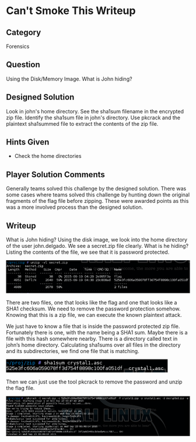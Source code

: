 Can't Smoke This Writeup
===================
## Category
Forensics

## Question
Using the Disk/Memory Image. What is John hiding?

## Designed Solution
Look in john's home directory. See the sha1sum filename in the encrypted zip file. Identify the sha1sum file in john's directory. Use pkcrack and the plaintext sha1summed file to extract the contents of the zip file.

## Hints Given
* Check the home directories

## Player Solution Comments
Generally teams solved this challenge by the designed solution. There was some cases where teams solved this challenge by hunting down the original fragments of the flag file before zipping. These were awarded points as this was a more involved process than the designed solution.

## Writeup
What is John hiding? Using the disk image, we look into the home directory of the user john.delgado. We see a secret.zip file clearly. What is he hiding? Listing the contents of the file, we see that it is password protected.

![Cant Smoke This File Listing](images/cst_filelist.png)

There are two files, one that looks like the flag and one that looks like a SHA1 checksum. We need to remove the password protection somehow. Knowing that this is a zip file, we can execute the known plaintext attack.

We just have to know a file that is inside the password protected zip file. Fortunately there is one, with the name being a SHA1 sum. Maybe there is a file with this hash somewhere nearby. There is a directory called text in john’s home directory. Calculating sha1sums over all files in the directory and its subdirectories, we find one file that is matching.

![Cant Smoke This File Listing](images/cst_shasum.png)

Then we can just use the tool pkcrack to remove the password and unzip the flag file.

![Cant Smoke This PK Crack](images/cst_pkcrack.png)
